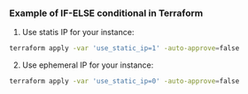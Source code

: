 ### Example of IF-ELSE conditional in Terraform

1. Use statis IP for your instance:
```bash
terraform apply -var 'use_static_ip=1' -auto-approve=false
```

2. Use ephemeral IP for your instance:
```bash
terraform apply -var 'use_static_ip=0' -auto-approve=false
```
